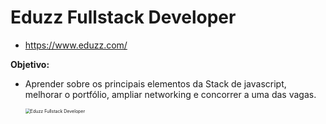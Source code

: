 # Eduzz Fullstack Developer

- https://www.eduzz.com/



**Objetivo:**

- Aprender sobre os principais elementos da Stack de javascript, melhorar o portfólio, ampliar networking e concorrer a uma das vagas.

  <img src="https://hermes.digitalinnovation.one/tracks/4b31603d-4691-42bb-b588-415285a592a5.png" alt="Eduzz Fullstack Developer" style="zoom: 50%;" />